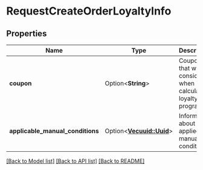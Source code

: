 # RequestCreateOrderLoyaltyInfo

## Properties

Name | Type | Description | Notes
------------ | ------------- | ------------- | -------------
**coupon** | Option<**String**> | Coupon No. that was considered when calculating loyalty program. | [optional]
**applicable_manual_conditions** | Option<[**Vec<uuid::Uuid>**](uuid::Uuid.md)> | Information about applied manual conditions. | [optional]

[[Back to Model list]](../README.md#documentation-for-models) [[Back to API list]](../README.md#documentation-for-api-endpoints) [[Back to README]](../README.md)


